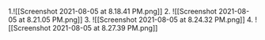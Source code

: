 
1.![[Screenshot 2021-08-05 at 8.18.41 PM.png]]
2. ![[Screenshot 2021-08-05 at 8.21.05 PM.png]]
3. ![[Screenshot 2021-08-05 at 8.24.32 PM.png]]
4. ![[Screenshot 2021-08-05 at 8.27.39 PM.png]]